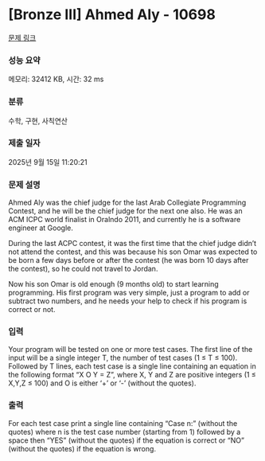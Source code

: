 # [Bronze III] Ahmed Aly - 10698 

[문제 링크](https://www.acmicpc.net/problem/10698) 

### 성능 요약

메모리: 32412 KB, 시간: 32 ms

### 분류

수학, 구현, 사칙연산

### 제출 일자

2025년 9월 15일 11:20:21

### 문제 설명

<p>Ahmed Aly was the chief judge for the last Arab Collegiate Programming Contest, and he will be the chief judge for the next one also. He was an ACM ICPC world finalist in Oralndo 2011, and currently he is a software engineer at Google.</p>

<p>During the last ACPC contest, it was the first time that the chief judge didn’t not attend the contest, and this was because his son Omar was expected to be born a few days before or after the contest (he was born 10 days after the contest), so he could not travel to Jordan.</p>

<p>Now his son Omar is old enough (9 months old) to start learning programming. His first program was very simple, just a program to add or subtract two numbers, and he needs your help to check if his program is correct or not.</p>

### 입력 

 <p>Your program will be tested on one or more test cases. The first line of the input will be a single integer T, the number of test cases (1 ≤ T ≤ 100). Followed by T lines, each test case is a single line containing an equation in the following format “X O Y = Z”, where X, Y and Z are positive integers (1 ≤ X,Y,Z ≤ 100) and O is either ‘+’ or ‘-’ (without the quotes).</p>

### 출력 

 <p>For each test case print a single line containing “Case n:” (without the quotes) where n is the test case number (starting from 1) followed by a space then “YES” (without the quotes) if the equation is correct or “NO” (without the quotes) if the equation is wrong.</p>

